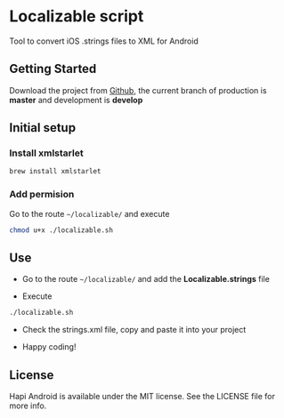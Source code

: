 # Localizable script

Tool to convert iOS .strings files to XML for Android

## Getting Started

Download the project from [Github](https://github.com/imhapi/localizable), the current branch of production is **master** and development is **develop**


## Initial setup

### Install xmlstarlet
```bash
brew install xmlstarlet
```

### Add permision

Go to the route `~/localizable/` and execute
```bash
chmod u+x ./localizable.sh
```

## Use

- Go to the route `~/localizable/` and add the **Localizable.strings** file

- Execute
```bash
./localizable.sh
```

- Check the strings.xml file, copy and paste it into your project

- Happy coding!


## License

Hapi Android is available under the MIT license. See the LICENSE file for more info.